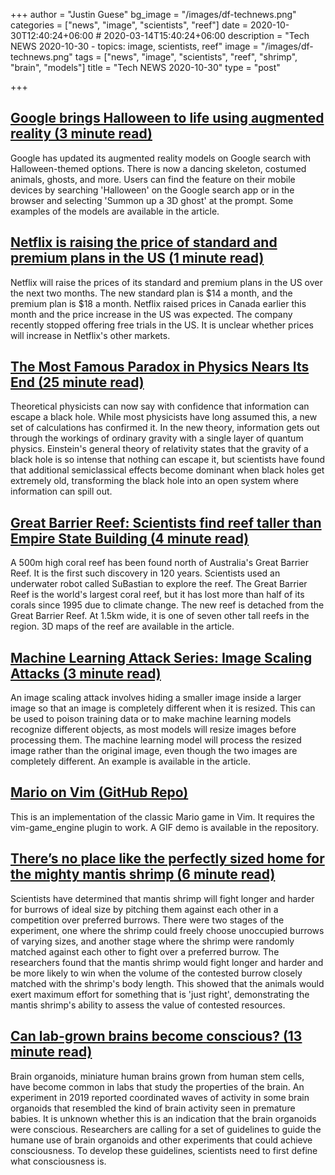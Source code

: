 +++
author = "Justin Guese"
bg_image = "/images/df-technews.png"
categories = ["news", "image", "scientists", "reef"]
date = 2020-10-30T12:40:24+06:00 # 2020-03-14T15:40:24+06:00
description = "Tech NEWS 2020-10-30 - topics: image, scientists, reef"
image = "/images/df-technews.png"
tags = ["news", "image", "scientists", "reef", "shrimp", "brain", "models"]
title = "Tech NEWS 2020-10-30"
type = "post"

+++

## [Google brings Halloween to life using augmented reality (3 minute read)](https://techcrunch.com/2020/10/29/google-brings-halloween-to-life-using-augmented-reality//1/0100017578fb1f5d-b659f97a-abff-4efe-87c3-98adea8f85d8-000000/PlkFTL_WNyEzYUdDu5QSCSLtJqA0Nk307kuX5ootps4=165)

Google has updated its augmented reality models on Google search with Halloween-themed options. There is now a dancing skeleton, costumed animals, ghosts, and more. Users can find the feature on their mobile devices by searching 'Halloween' on the Google search app or in the browser and selecting 'Summon up a 3D ghost' at the prompt. Some examples of the models are available in the article.

## [Netflix is raising the price of standard and premium plans in the US (1 minute read)](https://www.engadget.com/netflix-raises-prices-in-united-states-192313367.html/1/0100017578fb1f5d-b659f97a-abff-4efe-87c3-98adea8f85d8-000000/ujEJK4pzTTnvzq-7_HyubCC79xWq9EyDmNtjOdtw86A=165)

Netflix will raise the prices of its standard and premium plans in the US over the next two months. The new standard plan is $14 a month, and the premium plan is $18 a month. Netflix raised prices in Canada earlier this month and the price increase in the US was expected. The company recently stopped offering free trials in the US. It is unclear whether prices will increase in Netflix's other markets.

## [The Most Famous Paradox in Physics Nears Its End (25 minute read)](https://www.quantamagazine.org/the-black-hole-information-paradox-comes-to-an-end-20201029//1/0100017578fb1f5d-b659f97a-abff-4efe-87c3-98adea8f85d8-000000/0ID95awp990PtTEUT5Cr-9rh-ZHdDjuB3Lr9uFg-AMc=165)

Theoretical physicists can now say with confidence that information can escape a black hole. While most physicists have long assumed this, a new set of calculations has confirmed it. In the new theory, information gets out through the workings of ordinary gravity with a single layer of quantum physics. Einstein's general theory of relativity states that the gravity of a black hole is so intense that nothing can escape it, but scientists have found that additional semiclassical effects become dominant when black holes get extremely old, transforming the black hole into an open system where information can spill out.

## [Great Barrier Reef: Scientists find reef taller than Empire State Building (4 minute read)](https://www.bbc.com/news/world-australia-54716546/1/0100017578fb1f5d-b659f97a-abff-4efe-87c3-98adea8f85d8-000000/HmuJSfi5MZdlI4zd5x8m7njNcI4lXW8HURBnymw2Biw=165)

A 500m high coral reef has been found north of Australia's Great Barrier Reef. It is the first such discovery in 120 years. Scientists used an underwater robot called SuBastian to explore the reef. The Great Barrier Reef is the world's largest coral reef, but it has lost more than half of its corals since 1995 due to climate change. The new reef is detached from the Great Barrier Reef. At 1.5km wide, it is one of seven other tall reefs in the region. 3D maps of the reef are available in the article.

## [Machine Learning Attack Series: Image Scaling Attacks (3 minute read)](https://embracethered.com/blog/posts/2020/husky-ai-image-rescaling-attacks//1/0100017578fb1f5d-b659f97a-abff-4efe-87c3-98adea8f85d8-000000/vAUYEVJV4i2m8ysMlDIwPNRnGEEXLOajgFsWb-DsXKY=165)

An image scaling attack involves hiding a smaller image inside a larger image so that an image is completely different when it is resized. This can be used to poison training data or to make machine learning models recognize different objects, as most models will resize images before processing them. The machine learning model will process the resized image rather than the original image, even though the two images are completely different. An example is available in the article.

## [Mario on Vim (GitHub Repo)](https://github.com/rbtnn/vim-mario/1/0100017578fb1f5d-b659f97a-abff-4efe-87c3-98adea8f85d8-000000/1O7WNRG1CkhRWV2vir7uUNNKtD1CL6hx0QyBi5hn4Zs=165)

This is an implementation of the classic Mario game in Vim. It requires the vim-game_engine plugin to work. A GIF demo is available in the repository.

## [There’s no place like the perfectly sized home for the mighty mantis shrimp (6 minute read)](https://arstechnica.com/science/2020/10/mantis-shrimp-smash-size-matters-in-fights-over-the-perfect-home/?comments=1/1/0100017578fb1f5d-b659f97a-abff-4efe-87c3-98adea8f85d8-000000/nLIUAvJbMLtLFjx56MR-hPMLx0kqUqGiVHp2W1E7bh0=165)

Scientists have determined that mantis shrimp will fight longer and harder for burrows of ideal size by pitching them against each other in a competition over preferred burrows. There were two stages of the experiment, one where the shrimp could freely choose unoccupied burrows of varying sizes, and another stage where the shrimp were randomly matched against each other to fight over a preferred burrow. The researchers found that the mantis shrimp would fight longer and harder and be more likely to win when the volume of the contested burrow closely matched with the shrimp's body length. This showed that the animals would exert maximum effort for something that is 'just right', demonstrating the mantis shrimp's ability to assess the value of contested resources.

## [Can lab-grown brains become conscious? (13 minute read)](https://www.nature.com/articles/d41586-020-02986-y/1/0100017578fb1f5d-b659f97a-abff-4efe-87c3-98adea8f85d8-000000/CdYoDZbG8opLWYju0yM1UOhtyT1qxFOp2S-OeJBpZ4A=165)

Brain organoids, miniature human brains grown from human stem cells, have become common in labs that study the properties of the brain. An experiment in 2019 reported coordinated waves of activity in some brain organoids that resembled the kind of brain activity seen in premature babies. It is unknown whether this is an indication that the brain organoids were conscious. Researchers are calling for a set of guidelines to guide the humane use of brain organoids and other experiments that could achieve consciousness. To develop these guidelines, scientists need to first define what consciousness is.


